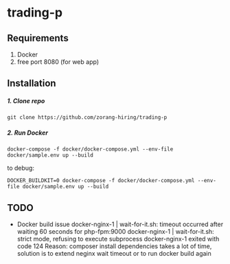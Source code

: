 # trading-p

## Requirements

1. Docker
2. free port 8080 (for web app)

## Installation

##### 1. Clone repo

```
git clone https://github.com/zorang-hiring/trading-p
```

##### 2. Run Docker
```
docker-compose -f docker/docker-compose.yml --env-file docker/sample.env up --build
```
to debug:
```
DOCKER_BUILDKIT=0 docker-compose -f docker/docker-compose.yml --env-file docker/sample.env up --build
```

## TODO

- Docker build issue
  docker-nginx-1    | wait-for-it.sh: timeout occurred after waiting 60 seconds for php-fpm:9000
  docker-nginx-1    | wait-for-it.sh: strict mode, refusing to execute subprocess
  docker-nginx-1 exited with code 124
  Reason: composer install dependencies takes a lot of time, solution is to extend neginx wait timeout or to run docker build again
